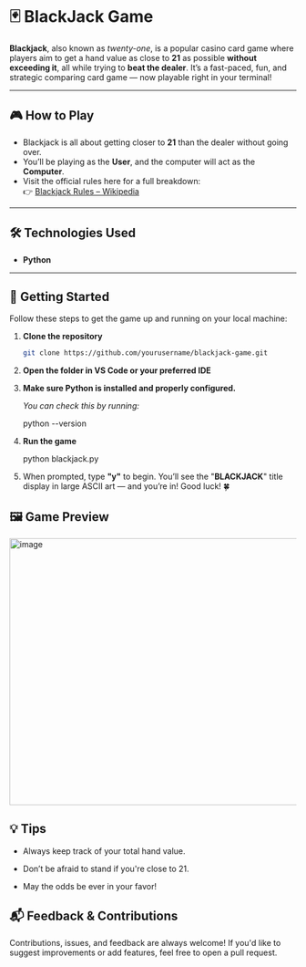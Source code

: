 # 🃏 BlackJack Game

**Blackjack**, also known as *twenty-one*, is a popular casino card game where players aim to get a hand value as close to **21** as possible **without exceeding it**, all while trying to **beat the dealer**. It’s a fast-paced, fun, and strategic comparing card game — now playable right in your terminal!

---

## 🎮 How to Play

- Blackjack is all about getting closer to **21** than the dealer without going over.
- You’ll be playing as the **User**, and the computer will act as the **Computer**.
- Visit the official rules here for a full breakdown:  
  👉 [Blackjack Rules – Wikipedia](https://en.wikipedia.org/wiki/Blackjack#Rules_of_play_at_casinos)

---

## 🛠️ Technologies Used

- **Python**  

---

## 🚀 Getting Started

Follow these steps to get the game up and running on your local machine:

1. **Clone the repository**

   ```bash
   git clone https://github.com/yourusername/blackjack-game.git
   
   
2. **Open the folder in VS Code or your preferred IDE**
   

3. **Make sure Python is installed and properly configured.**
   
    _You can check this by running:_
    
    python --version


4. **Run the game**


    python blackjack.py


5. When prompted, type **"y"** to begin. You’ll see the "**BLACKJACK**" title display in large ASCII art — and you’re in!
Good luck! 🍀


## 🖼️ Game Preview

<img width="1811" height="468" alt="image" src="https://github.com/user-attachments/assets/14387bb1-ee60-4d78-bda4-fa51fe9d7400" />



## 💡 Tips

- Always keep track of your total hand value.

- Don’t be afraid to stand if you're close to 21.

- May the odds be ever in your favor!


## 📬 Feedback & Contributions

Contributions, issues, and feedback are always welcome!
If you'd like to suggest improvements or add features, feel free to open a pull request.



